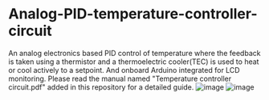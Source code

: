 # Analog-PID-temperature-controller-circuit
An analog electronics based PID control of temperature where the feedback is taken using a thermistor and a thermoelectric cooler(TEC) is used to heat or cool actively to a setpoint. And onboard Arduino integrated for LCD monitoring. Please read the manual named "Temperature controller circuit.pdf" added in this repository for a detailed guide.
![image](https://github.com/user-attachments/assets/ecf3efe6-a803-4875-b544-014e12392e21)
![image](https://github.com/user-attachments/assets/89eed900-b12a-4faf-9b1f-15e37ced54cb)


